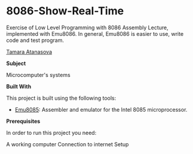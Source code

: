 # 8086-Show-Real-Time


Exercise of Low Level Programming with 8086 Assembly Lecture, implemented with Emu8086.
In general, Emu8086 is easier to use, write code and test program. 


[Tamara Atanasova ](https://github.com/tamaraatanasova)



**Subject**

Microcomputer's systems

**Built With**

This project is built using the following tools:

- [Emu8085](https://8085-emulator.soft112.com/download.html): Assembler and emulator for the Intel 8085 microprocessor.



**Prerequisites**

In order to run this project you need:

A working computer
Connection to internet
Setup







